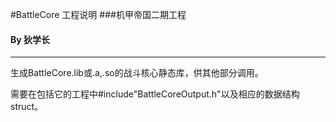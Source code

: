 #BattleCore 工程说明
###机甲帝国二期工程
#### By 狄学长
---

生成BattleCore.lib或.a,.so的战斗核心静态库，供其他部分调用。

需要在包括它的工程中#include"BattleCoreOutput.h"以及相应的数据结构struct。
